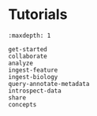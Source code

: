 # Tutorials

```{toctree}
:maxdepth: 1

get-started
collaborate
analyze
ingest-feature
ingest-biology
query-annotate-metadata
introspect-data
share
concepts
```

